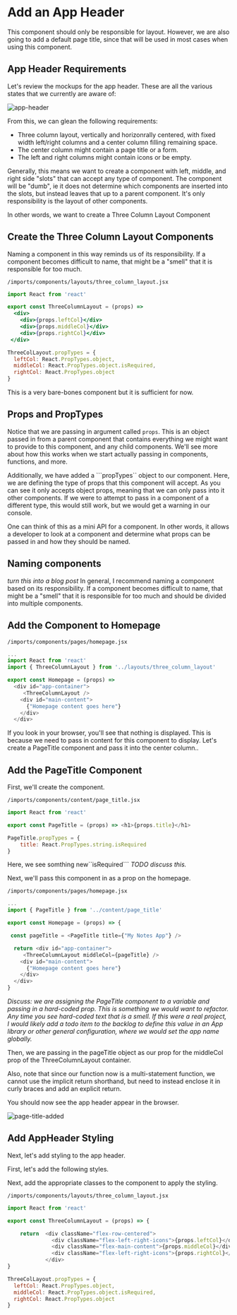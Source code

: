 # Add an App Header

This component should only be responsible for layout.  However, we are also going to add a default page title, since that will be used in most cases when using this component.

## App Header Requirements

Let's review the mockups for the app header.  These are all the various states that we currently are aware of:


![app-header](https://cloud.githubusercontent.com/assets/819213/15806067/d09a60f0-2b08-11e6-9da4-001ee52cf897.png)

From this, we can glean the following requirements:
- Three column layout, vertically and horizonrally centered, with fixed width left/right columns and a center column filling remaining space.
- The center column might contain a page title or a form.
- The left and right columns might contain icons or be empty.

Generally, this means we want to create a component with left, middle, and right side "slots" that can accept any type of component.  The component will be "dumb", ie it does not determine which components are inserted into the slots, but instead leaves that up to a parent component. It's only responsibility is the layout of other components.

In other words, we want to create a Three Column Layout Component

## Create the Three Column Layout Components
Naming a component in this way reminds us of its responsibility. If a component becomes difficult to name, that might be a "smell" that it is responsible for too much.

``` /imports/components/layouts/three_column_layout.jsx ```

```jsx
import React from 'react'

export const ThreeColumnLayout = (props) =>
  <div>
	<div>{props.leftCol}</div>
	<div>{props.middleCol}</div>
	<div>{props.rightCol}</div>
 </div>

ThreeColLayout.propTypes = {
  leftCol: React.PropTypes.object,
  middleCol: React.PropTypes.object.isRequired,
  rightCol: React.PropTypes.object
}
```

This is a very bare-bones component but it is sufficient for now.

## Props and PropTypes
Notice that we are passing in argument called ```props```. This is an object passed in from a parent component that contains everything we might want to provide to this component, and any child components.  We'll see more about how this works when we start actually passing in components, functions, and more.

Additionally, we have added a  ```propTypes`` object to our component.  Here, we are defining the type of props that this component will accept.  As you can see it only accepts object props, meaning that we can only pass into it other components.  If we were to attempt to pass in a component of a different type, this would still work, but we would get a warning in our console.

One can think of this as a mini API for a component.  In other words, it allows a developer to look at a component and determine what props can be passed in and how they should be named.


## Naming components
_turn this into a blog post_
In general, I recommend naming a component based on its responsibility. If a component becomes difficult to name, that might be a "smell" that it is responsible for too much and should be divided into multiple components.


## Add the Component to Homepage

``` /imports/components/pages/homepage.jsx ```

```js
...
import React from 'react'
import { ThreeColumnLayout } from '../layouts/three_column_layout'

export const Homepage = (props) =>
  <div id="app-container">
     <ThreeColumnLayout />
    <div id="main-content">
      {"Homepage content goes here"}
    </div>
  </div>
```

If you look in your browser, you'll see that nothing is displayed. This is because we need to pass in content for this component to display.  Let's create a PageTitle component and pass it into the center column..

## Add the PageTitle Component
First, we'll create the component.

``` /imports/components/content/page_title.jsx ```

```js
import React from 'react'

export const PageTitle = (props) => <h1>{props.title}</h1>

PageTitle.propTypes = {
	title: React.PropTypes.string.isRequired
}
```

Here, we see somthing new``isRequired``` _TODO discuss this._

Next, we'll pass this component in as a prop on the homepage.


``` /imports/components/pages/homepage.jsx ```

```js
...
import { PageTitle } from '../content/page_title'

export const Homepage = (props) => {

 const pageTitle = <PageTitle title={"My Notes App"} />

  return <div id="app-container">
     <ThreeColumnLayout middleCol={pageTitle} />
    <div id="main-content">
      {"Homepage content goes here"}
    </div>
  </div>
}
```

_Discuss: we are assigning the PageTitle component to a variable and passing in a hard-coded prop.  This is something we would want to refactor.  Any time you see hard-coded text that is a smell.  If this were a real project, I would likely add a todo item to the backlog to define this value in an App library or other general configuration, where we would set the app name globally._

Then, we are passing in  the pageTitle object as our prop for the middleCol prop of the ThreeColumnLayout container.

Also, note that since our function now is a multi-statement function, we cannot use the implicit return shorthand, but need to instead enclose it in curly braces and add an explicit return.

You should now see the app header appear in the browser.

![page-title-added](https://cloud.githubusercontent.com/assets/819213/15806827/91043486-2b1a-11e6-833f-27a6d79105b5.png)

## Add AppHeader Styling
Next, let's add styling to the app header.


First, let's add the following styles.


Next, add the appropriate classes to the component to apply the styling.


``` /imports/components/layouts/three_column_layout.jsx ```

```js
import React from 'react'

export const ThreeColumnLayout = (props) => {

	return  <div className="flex-row-centered">
	          <div className="flex-left-right-icons">{props.leftCol}</div>
	          <div className="flex-main-content">{props.middleCol}</div>
	          <div className="flex-left-right-icons">{props.rightCol}</div>
	        </div>
}

ThreeColLayout.propTypes = {
  leftCol: React.PropTypes.object,
  middleCol: React.PropTypes.object.isRequired,
  rightCol: React.PropTypes.object
}
```


